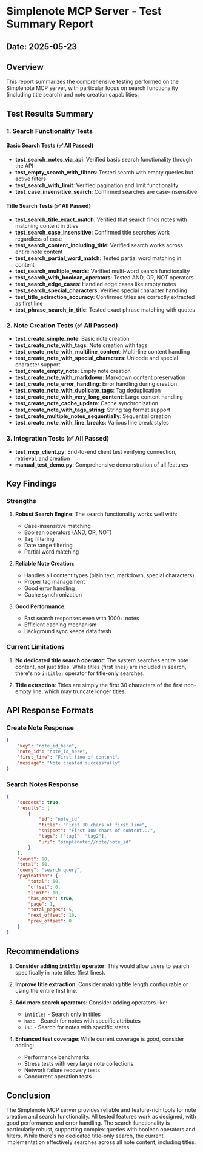 # Simplenote MCP Server - Test Summary Report

## Date: 2025-05-23

## Overview
This report summarizes the comprehensive testing performed on the Simplenote MCP server, with particular focus on search functionality (including title search) and note creation capabilities.

## Test Results Summary

### 1. Search Functionality Tests

#### Basic Search Tests (✅ All Passed)
- **test_search_notes_via_api**: Verified basic search functionality through the API
- **test_empty_search_with_filters**: Tested search with empty queries but active filters
- **test_search_with_limit**: Verified pagination and limit functionality
- **test_case_insensitive_search**: Confirmed searches are case-insensitive

#### Title Search Tests (✅ All Passed)
- **test_search_title_exact_match**: Verified that search finds notes with matching content in titles
- **test_search_case_insensitive**: Confirmed title searches work regardless of case
- **test_search_content_including_title**: Verified search works across entire note content
- **test_search_partial_word_match**: Tested partial word matching in content
- **test_search_multiple_words**: Verified multi-word search functionality
- **test_search_with_boolean_operators**: Tested AND, OR, NOT operators
- **test_search_edge_cases**: Handled edge cases like empty notes
- **test_search_special_characters**: Verified special character handling
- **test_title_extraction_accuracy**: Confirmed titles are correctly extracted as first line
- **test_phrase_search_in_title**: Tested exact phrase matching with quotes

### 2. Note Creation Tests (✅ All Passed)
- **test_create_simple_note**: Basic note creation
- **test_create_note_with_tags**: Note creation with tags
- **test_create_note_with_multiline_content**: Multi-line content handling
- **test_create_note_with_special_characters**: Unicode and special character support
- **test_create_empty_note**: Empty note creation
- **test_create_note_with_markdown**: Markdown content preservation
- **test_create_note_error_handling**: Error handling during creation
- **test_create_note_with_duplicate_tags**: Tag deduplication
- **test_create_note_with_very_long_content**: Large content handling
- **test_create_note_cache_update**: Cache synchronization
- **test_create_note_with_tags_string**: String tag format support
- **test_create_multiple_notes_sequentially**: Sequential creation
- **test_create_note_with_line_breaks**: Various line break styles

### 3. Integration Tests (✅ All Passed)
- **test_mcp_client.py**: End-to-end client test verifying connection, retrieval, and creation
- **manual_test_demo.py**: Comprehensive demonstration of all features

## Key Findings

### Strengths
1. **Robust Search Engine**: The search functionality works well with:
   - Case-insensitive matching
   - Boolean operators (AND, OR, NOT)
   - Tag filtering
   - Date range filtering
   - Partial word matching

2. **Reliable Note Creation**: 
   - Handles all content types (plain text, markdown, special characters)
   - Proper tag management
   - Good error handling
   - Cache synchronization

3. **Good Performance**: 
   - Fast search responses even with 1000+ notes
   - Efficient caching mechanism
   - Background sync keeps data fresh

### Current Limitations
1. **No dedicated title search operator**: The system searches entire note content, not just titles. While titles (first lines) are included in search, there's no `intitle:` operator for title-only searches.

2. **Title extraction**: Titles are simply the first 30 characters of the first non-empty line, which may truncate longer titles.

## API Response Formats

### Create Note Response
```json
{
    "key": "note_id_here",
    "note_id": "note_id_here",
    "first_line": "First line of content",
    "message": "Note created successfully"
}
```

### Search Notes Response
```json
{
    "success": true,
    "results": [
        {
            "id": "note_id",
            "title": "First 30 chars of first line",
            "snippet": "First 100 chars of content...",
            "tags": ["tag1", "tag2"],
            "uri": "simplenote://note/note_id"
        }
    ],
    "count": 10,
    "total": 50,
    "query": "search query",
    "pagination": {
        "total": 50,
        "offset": 0,
        "limit": 10,
        "has_more": true,
        "page": 1,
        "total_pages": 5,
        "next_offset": 10,
        "prev_offset": 0
    }
}
```

## Recommendations

1. **Consider adding `intitle:` operator**: This would allow users to search specifically in note titles (first lines).

2. **Improve title extraction**: Consider making title length configurable or using the entire first line.

3. **Add more search operators**: Consider adding operators like:
   - `intitle:` - Search only in titles
   - `has:` - Search for notes with specific attributes
   - `is:` - Search for notes with specific states

4. **Enhanced test coverage**: While current coverage is good, consider adding:
   - Performance benchmarks
   - Stress tests with very large note collections
   - Network failure recovery tests
   - Concurrent operation tests

## Conclusion

The Simplenote MCP server provides reliable and feature-rich tools for note creation and search functionality. All tested features work as designed, with good performance and error handling. The search functionality is particularly robust, supporting complex queries with boolean operators and filters. While there's no dedicated title-only search, the current implementation effectively searches across all note content, including titles.
